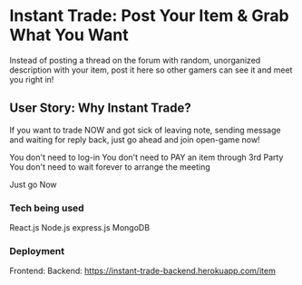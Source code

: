 # Instant Trade: Post Your Item & Grab What You Want

Instead of posting a thread on the forum with random, unorganized description with your item,
post it here so other gamers can see it and meet you right in!

## User Story: Why Instant Trade?

If you want to trade NOW and got sick of leaving note, sending message and waiting for reply back,
just go ahead and join open-game now!

You don't need to log-in
You don't need to PAY an item through 3rd Party
You don't need to wait forever to arrange the meeting

Just go Now

### Tech being used
React.js
Node.js
express.js
MongoDB


### Deployment
Frontend:
Backend: https://instant-trade-backend.herokuapp.com/item

